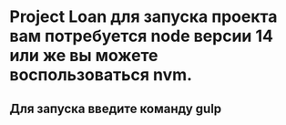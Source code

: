 # Project Loan для запуска проекта вам потребуется node версии 14 или же вы можете воспользоваться nvm.
## Для запуска введите команду gulp 
